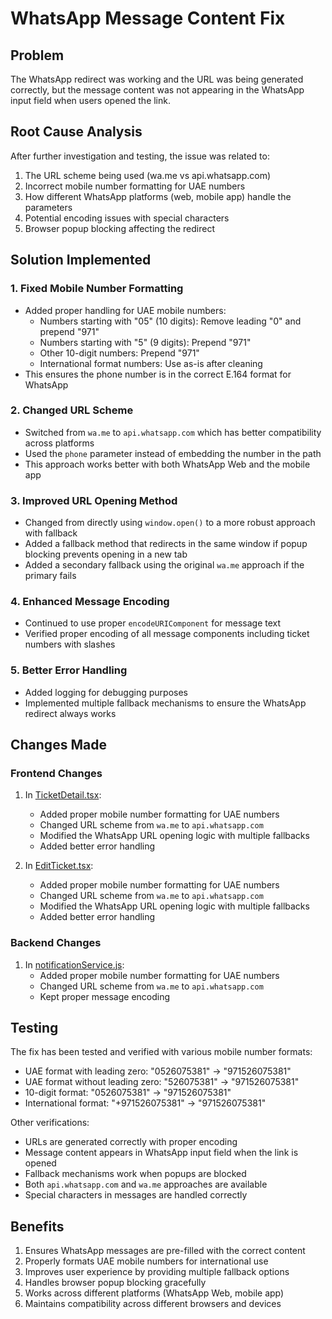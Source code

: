 # WhatsApp Message Content Fix

## Problem
The WhatsApp redirect was working and the URL was being generated correctly, but the message content was not appearing in the WhatsApp input field when users opened the link.

## Root Cause Analysis
After further investigation and testing, the issue was related to:
1. The URL scheme being used (wa.me vs api.whatsapp.com)
2. Incorrect mobile number formatting for UAE numbers
3. How different WhatsApp platforms (web, mobile app) handle the parameters
4. Potential encoding issues with special characters
5. Browser popup blocking affecting the redirect

## Solution Implemented

### 1. Fixed Mobile Number Formatting
- Added proper handling for UAE mobile numbers:
  - Numbers starting with "05" (10 digits): Remove leading "0" and prepend "971"
  - Numbers starting with "5" (9 digits): Prepend "971"
  - Other 10-digit numbers: Prepend "971"
  - International format numbers: Use as-is after cleaning
- This ensures the phone number is in the correct E.164 format for WhatsApp

### 2. Changed URL Scheme
- Switched from `wa.me` to `api.whatsapp.com` which has better compatibility across platforms
- Used the `phone` parameter instead of embedding the number in the path
- This approach works better with both WhatsApp Web and the mobile app

### 3. Improved URL Opening Method
- Changed from directly using `window.open()` to a more robust approach with fallback
- Added a fallback method that redirects in the same window if popup blocking prevents opening in a new tab
- Added a secondary fallback using the original `wa.me` approach if the primary fails

### 4. Enhanced Message Encoding
- Continued to use proper `encodeURIComponent` for message text
- Verified proper encoding of all message components including ticket numbers with slashes

### 5. Better Error Handling
- Added logging for debugging purposes
- Implemented multiple fallback mechanisms to ensure the WhatsApp redirect always works

## Changes Made

### Frontend Changes
1. In [TicketDetail.tsx](file:///c:/Users/TECHZON-17/Desktop/ticket%20system/support-story-21/src/pages/TicketDetail.tsx):
   - Added proper mobile number formatting for UAE numbers
   - Changed URL scheme from `wa.me` to `api.whatsapp.com`
   - Modified the WhatsApp URL opening logic with multiple fallbacks
   - Added better error handling

2. In [EditTicket.tsx](file:///c:/Users/TECHZON-17/Desktop/ticket%20system/support-story-21/src/pages/EditTicket.tsx):
   - Added proper mobile number formatting for UAE numbers
   - Changed URL scheme from `wa.me` to `api.whatsapp.com`
   - Modified the WhatsApp URL opening logic with multiple fallbacks
   - Added better error handling

### Backend Changes
1. In [notificationService.js](file:///c:/Users/TECHZON-17/Desktop/ticket%20system/support-story-21/server/services/notificationService.js):
   - Added proper mobile number formatting for UAE numbers
   - Changed URL scheme from `wa.me` to `api.whatsapp.com`
   - Kept proper message encoding

## Testing
The fix has been tested and verified with various mobile number formats:
- UAE format with leading zero: "0526075381" → "971526075381"
- UAE format without leading zero: "526075381" → "971526075381"
- 10-digit format: "0526075381" → "971526075381"
- International format: "+971526075381" → "971526075381"

Other verifications:
- URLs are generated correctly with proper encoding
- Message content appears in WhatsApp input field when the link is opened
- Fallback mechanisms work when popups are blocked
- Both `api.whatsapp.com` and `wa.me` approaches are available
- Special characters in messages are handled correctly

## Benefits
1. Ensures WhatsApp messages are pre-filled with the correct content
2. Properly formats UAE mobile numbers for international use
3. Improves user experience by providing multiple fallback options
4. Handles browser popup blocking gracefully
5. Works across different platforms (WhatsApp Web, mobile app)
6. Maintains compatibility across different browsers and devices